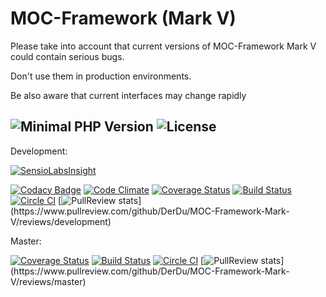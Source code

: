 MOC-Framework (Mark V)
======================

Please take into account that current versions of MOC-Framework Mark V could contain serious bugs.

Don't use them in production environments.

Be also aware that current interfaces may change rapidly

![Minimal PHP Version](https://img.shields.io/badge/php-5.4.3-ff69b4.svg)
![License](https://img.shields.io/badge/license-BSD--3--Clause-blue.svg)
-----

Development:

[![SensioLabsInsight](https://insight.sensiolabs.com/projects/4c5ba9a5-cbe2-4a8b-94ba-1596edd99c53/big.png)](https://insight.sensiolabs.com/projects/4c5ba9a5-cbe2-4a8b-94ba-1596edd99c53)

[![Codacy Badge](https://www.codacy.com/project/badge/54e9716e81e4449c893f95e89a1d0c5d)](https://www.codacy.com/app/gerdchristian-kunze/MOC-Framework-Mark-V)
[![Code Climate](https://codeclimate.com/github/DerDu/MOC-Framework-Mark-V/badges/gpa.svg)](https://codeclimate.com/github/DerDu/MOC-Framework-Mark-V)
[![Coverage Status](https://coveralls.io/repos/DerDu/MOC-Framework-Mark-V/badge.svg?branch=development)](https://coveralls.io/r/DerDu/MOC-Framework-Mark-V?branch=development)
[![Build Status](https://travis-ci.org/DerDu/MOC-Framework-Mark-V.svg?branch=development)](https://travis-ci.org/DerDu/MOC-Framework-Mark-V)
[![Circle CI](https://circleci.com/gh/DerDu/MOC-Framework-Mark-V/tree/development.svg?style=shield)](https://circleci.com/gh/DerDu/MOC-Framework-Mark-V/tree/development)
[![PullReview stats](https://www.pullreview.com/github/DerDu/MOC-Framework-Mark-V/badges/development.svg?)](https://www.pullreview.com/github/DerDu/MOC-Framework-Mark-V/reviews/development)

Master:

[![Coverage Status](https://coveralls.io/repos/DerDu/MOC-Framework-Mark-V/badge.svg?branch=master)](https://coveralls.io/r/DerDu/MOC-Framework-Mark-V?branch=master)
[![Build Status](https://travis-ci.org/DerDu/MOC-Framework-Mark-V.svg?branch=master)](https://travis-ci.org/DerDu/MOC-Framework-Mark-V)
[![Circle CI](https://circleci.com/gh/DerDu/MOC-Framework-Mark-V/tree/master.svg?style=shield)](https://circleci.com/gh/DerDu/MOC-Framework-Mark-V/tree/master)
[![PullReview stats](https://www.pullreview.com/github/DerDu/MOC-Framework-Mark-V/badges/master.svg?)](https://www.pullreview.com/github/DerDu/MOC-Framework-Mark-V/reviews/master)
